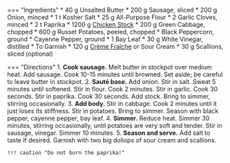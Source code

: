 === "Ingredients"
    * 40 g Unsalted Butter
    * 200 g Sausage, sliced
    * 200 g Onion, minced
    * 1 t Kosher Salt
    * 25 g All-Purpose Flour
    * 2 Garlic Cloves, minced
    * 2 t Paprika
    * 1200 g [Chicken Stock](stocks/meat-stock.md)
    * 200 g Green Cabbage, chopped
    * 600 g Russet Potatoes, peeled, chopped
    * Black Peppercorn, ground
    * Cayenne Pepper, ground
    * 1 Bay Leaf
    * 30 g White Vinegar, distilled
    * To Garnish
        * 120 g [Crème Fraîche](../../sauces-seasonings/sauces/creme-fraiche.md) or Sour Cream
        * 30 g Scallions, sliced (optional)

=== "Directions"
    1. **Cook sausage.** Melt butter in stockpot over medium heat. Add sausage. Cook 10-15 minutes until browned. Set aside; be careful to leave butter in stockpot.
    2. **Sauté base.** Add onion. Stir in salt. Sweat 5 minutes until softened. Stir in flour. Cook 2 minutes. Stir in garlic. Cook 30 seconds. Stir in paprika. Cook 30 seconds. Add stock. Bring to simmer, stirring occasionally.
    3. **Add body.**  Stir in cabbage. Cook 2 minutes until it just loses its stiffness. Stir in potatoes. Bring to simmer. Season with black pepper, cayenne pepper, bay leaf.
    4. **Simmer.** Reduce heat. Simmer 30 minutes, stirring occasionally, until potatoes are very soft and tender. Stir in sausage, vinegar. Simmer 10 minutes.
    5. **Season and serve.** Add salt to taste if desired. Garnish with two big dollops of sour cream and scallions.

    !!! caution "Do not burn the paprika!"

[^1]:
    Mitzewich, John. ["Hungarian Potato and Sausage Soup – Comfortarian Cuisine."](https://foodwishes.blogspot.com/2020/03/hungarian-potato-and-sausage-soup.html) *Food Wishes.* 20 March 2020.
